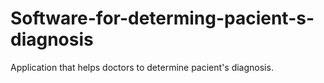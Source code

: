 # Software-for-determing-pacient-s-diagnosis
Application that helps doctors to determine pacient's diagnosis.
